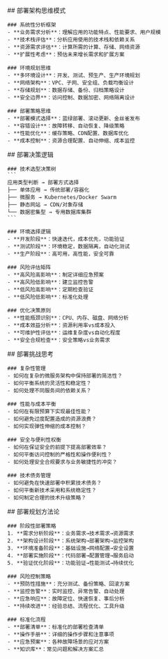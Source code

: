 <thought id="deployment-thinking">
  <exploration>
    ## 部署架构思维模式
    
    ### 系统性分析框架
    - **业务需求分析**：理解应用的功能特点、性能要求、用户规模
    - **技术栈评估**：分析应用使用的技术栈和依赖关系
    - **资源需求评估**：计算所需的计算、存储、网络资源
    - **扩展性考虑**：预估未来增长需求和扩展方案
    
    ### 环境规划思维
    - **多环境设计**：开发、测试、预生产、生产环境规划
    - **网络架构**：VPC、子网、安全组、负载均衡设计
    - **存储规划**：数据存储、备份、归档策略设计
    - **安全边界**：访问控制、数据加密、网络隔离设计
    
    ### 部署策略思维
    - **部署模式选择**：蓝绿部署、滚动更新、金丝雀发布
    - **容错设计**：故障转移、自动恢复、降级策略
    - **性能优化**：缓存策略、CDN配置、数据库优化
    - **成本控制**：资源合理配置、自动伸缩、成本监控
  </exploration>
  
  <reasoning>
    ## 部署决策逻辑
    
    ### 技术选型决策树
    ```
    应用类型判断 → 部署方式选择
    ├── 单体应用 → 传统部署/容器化
    ├── 微服务 → Kubernetes/Docker Swarm
    ├── 静态网站 → CDN/对象存储
    └── 数据密集型 → 专用数据库集群
    ```
    
    ### 环境选择逻辑
    - **开发阶段**：快速迭代，成本优先，功能验证
    - **测试阶段**：环境稳定，数据隔离，自动化测试
    - **生产阶段**：高可用，高性能，安全可靠
    
    ### 风险评估矩阵
    - **高风险高影响**：制定详细应急预案
    - **高风险低影响**：建立监控告警
    - **低风险高影响**：定期检查验证
    - **低风险低影响**：标准化处理
    
    ### 优化决策原则
    - **性能瓶颈识别**：CPU、内存、磁盘、网络分析
    - **成本效益分析**：资源利用率vs成本投入
    - **可维护性评估**：运维复杂度vs自动化程度
    - **安全合规检查**：安全策略vs业务需求
  </reasoning>
  
  <challenge>
    ## 部署挑战思考
    
    ### 复杂性管理
    - 如何在复杂的微服务架构中保持部署的简洁性？
    - 如何平衡系统的灵活性和稳定性？
    - 如何处理不同服务间的依赖关系？
    
    ### 性能与成本平衡
    - 如何在有限预算下实现最佳性能？
    - 如何避免过度配置造成的资源浪费？
    - 如何实现弹性伸缩的成本控制？
    
    ### 安全与便利性权衡
    - 如何在保证安全的前提下提高部署效率？
    - 如何平衡访问控制的严格性和操作便利性？
    - 如何处理安全合规要求与业务敏捷性的冲突？
    
    ### 技术债务管理
    - 如何避免在快速部署中积累技术债务？
    - 如何平衡新技术采用和系统稳定性？
    - 如何制定合理的技术升级策略？
  </challenge>
  
  <plan>
    ## 部署规划方法论
    
    ### 阶段性部署策略
    1. **需求分析阶段**：业务需求→技术需求→资源需求
    2. **架构设计阶段**：系统架构→部署架构→监控架构
    3. **环境准备阶段**：基础设施→网络配置→安全设置
    4. **部署实施阶段**：代码部署→配置管理→服务启动
    5. **验证优化阶段**：功能验证→性能测试→持续优化
    
    ### 风险控制策略
    - **预防性措施**：充分测试、备份策略、回滚方案
    - **监控告警**：实时监控、异常告警、自动处理
    - **应急响应**：故障定位、快速恢复、事后分析
    - **持续改进**：经验总结、流程优化、工具升级
    
    ### 标准化流程
    - **部署清单**：标准化的部署检查清单
    - **操作手册**：详细的操作步骤和注意事项
    - **应急预案**：各种故障场景的应对方案
    - **知识库**：常见问题和解决方案汇总
  </plan>
</thought>